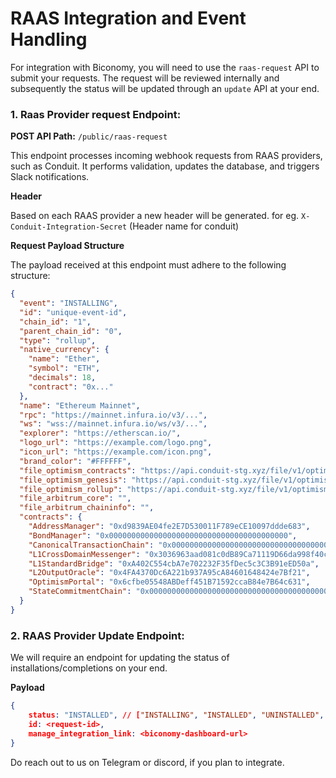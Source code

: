 # RAAS Integration and Event Handling


For integration with Biconomy, you will need to use the `raas-request` API to submit your requests. The request will be reviewed internally and subsequently the status will be updated through an `update` API at your end.

### 1. Raas Provider request Endpoint:

**POST API Path:** `/public/raas-request`
 
This endpoint processes incoming webhook requests from RAAS providers, such as Conduit. It performs validation, updates the database, and triggers Slack notifications.

**Header**

Based on each RAAS provider a new header will be generated. for eg. `X-Conduit-Integration-Secret` (Header name for conduit)

**Request Payload Structure**

The payload received at this endpoint must adhere to the following structure:

```json
{
  "event": "INSTALLING",
  "id": "unique-event-id",
  "chain_id": "1",
  "parent_chain_id": "0",
  "type": "rollup",
  "native_currency": {
    "name": "Ether",
    "symbol": "ETH",
    "decimals": 18,
    "contract": "0x..."
  },
  "name": "Ethereum Mainnet",
  "rpc": "https://mainnet.infura.io/v3/...",
  "ws": "wss://mainnet.infura.io/ws/v3/...",
  "explorer": "https://etherscan.io/",
  "logo_url": "https://example.com/logo.png",
  "icon_url": "https://example.com/icon.png",
  "brand_color": "#FFFFFF",
  "file_optimism_contracts": "https://api.conduit-stg.xyz/file/v1/optimism/contracts/m-integrations-testnet-kn5qqp4tzd",
  "file_optimism_genesis": "https://api.conduit-stg.xyz/file/v1/optimism/genesis/m-integrations-testnet-kn5qqp4tzd",
  "file_optimism_rollup": "https://api.conduit-stg.xyz/file/v1/optimism/rollup/m-integrations-testnet-kn5qqp4tzd",
  "file_arbitrum_core": "",
  "file_arbitrum_chaininfo": "",
  "contracts": {
    "AddressManager": "0xd9839AE04fe2E7D530011F789eCE10097ddde683",
    "BondManager": "0x0000000000000000000000000000000000000000",
    "CanonicalTransactionChain": "0x0000000000000000000000000000000000000000",
    "L1CrossDomainMessenger": "0x3036963aad081c0dB89Ca71119D66da998f40c64",
    "L1StandardBridge": "0xA402C554cbA7e702232F35fDec5c3C3B91eED50a",
    "L2OutputOracle": "0x4FA4370Dc6A221b937A95cA84601648424e7Bf21",
    "OptimismPortal": "0x6cfbe05548ABDeff451B71592ccaB84e7B64c631",
    "StateCommitmentChain": "0x0000000000000000000000000000000000000000"
  }
}
```


### 2. RAAS Provider Update Endpoint:

We will require an endpoint for updating the status of installations/completions on your end.

**Payload**
```json
{
    status: "INSTALLED", // ["INSTALLING", "INSTALLED", "UNINSTALLED", "NOT_INSTALLED"]
    id: <request-id>,
    manage_integration_link: <biconomy-dashboard-url>
}
```

Do reach out to us on Telegram or discord, if you plan to integrate.
